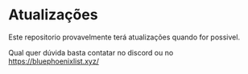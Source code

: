 # Atualizações
Este repositorio provavelmente terá atualizações quando for possivel.

Qual quer dúvida basta contatar no discord ou no https://bluephoenixlist.xyz/
